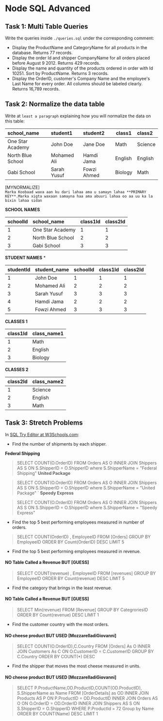 # Node SQL Advanced

## Task 1: Multi Table Queries

Write the queries inside `./queries.sql` under the corresponding comment:

- Display the ProductName and CategoryName for all products in the database. Returns 77 records.
- Display the order Id and shipper CompanyName for all orders placed before August 9 2012. Returns 429 records.
- Display the name and quantity of the products ordered in order with Id 10251. Sort by ProductName. Returns 3 records.
- Display the OrderID, customer's Company Name and the employee's Last Name for every order. All columns should be labeled clearly. Returns 16,789 records.

## Task 2: Normalize the data table

Write at `least a paragraph` explaining how you will normalize the data on this table:


| school_name        | student1    | student2    | class1    | class2      |
| :----------------- | :---------- | :---------- |---------- | :---------- |
| One Star Academy   | John Doe    | Jane Doe    | Math      | Science     |  
| North Blue School  | Mohamed Ali | Hamdi Jama  | English   | English     |
| Gabi School        | Sarah Yusuf | Fowzi Ahmed | Biology   | Math        |

[MYNORMALIZE] 
</br>
 `Marka Koobaad waxa aan ku dari lahaa ama u samayn lahaa **PRIMARY KEY**.Marka xigta waxaan samayna haa ama abuuri lahaa oo aa uu ka la bixin lahaa sidan`
 
**SCHOOL NAMES**

| schoolId | school_name       | class1Id | class2Id |
| :------- | :---------------- | :------- | :------- |
| 1        | One Star Academy  | 1        | 1        |
| 2        | North Blue School | 2        | 2        |
| 3        | Gabi School       | 3        | 3        |


**STUDENT NAMES** *

| studentId | student_name       |  schoolId | class1Id | class2Id |
| :-------  | :----------------  | :---------| :------  | :------- |
| 1         | John Doe           | 1         | 1        | 1        |
| 2         | Mohamed Ali        | 2         | 2        | 2        |
| 3         | Sarah Yusuf        | 3         | 3        | 3        |
| 4         |  Hamdi Jama        | 2         | 2        | 2        |
| 5         |  Fowzi Ahmed       | 3         | 3        | 3        |


**CLASSES 1**  

| class1Id  | class_name1   |   
| :------- | :------------- | 
| 1        | Math           |  
| 2        | English        |
| 3        | Biology        |


**CLASSES 2**  

| class2Id  | class_name2    |   
| :-------  | :------------- | 
| 1         | Science        |  
| 2         | English        |
| 3         | Math           |


## Task 3: Stretch Problems

In [SQL Try Editor at W3Schools.com](https://www.w3schools.com/Sql/tryit.asp?filename=trysql_select_top):

- Find the number of shipments by each shipper.

**Federal Shipping**

 > SELECT COUNT(O.OrderID)
 > FROM Orders AS O
 > INNER JOIN Shippers AS S
 > ON S.ShipperID = O.ShipperID
 > where S.ShipperName = "Federal Shipping"
**United Package**

 > SELECT COUNT(O.OrderID)
 > FROM Orders AS O
 > INNER JOIN Shippers AS S
 > ON S.ShipperID = O.ShipperID
 > where S.ShipperName = "United Package"
 `
**Speedy Express**

 > SELECT COUNT(O.OrderID)
 > FROM Orders AS O
 > INNER JOIN Shippers AS S
 > ON S.ShipperID = O.ShipperID
 > where S.ShipperName = "Speedy Express"

- Find the top 5 best performing employees measured in number of orders.

 > SELECT COUNT(OrderID) , EmployeeID
 > FROM [Orders]
 > GROUP BY EmployeeID
 > ORDER BY Count(OrderID) DESC
 > LIMIT 5

- Find the top 5 best performing employees measured in revenue.
#### NO Table Called a Revenue BUT [GUESS]

  > SELECT COUNT(revenue) , EmployeeID
  > FROM [revenues]
  > GROUP BY EmployeeID
  > ORDER BY Count(revenue) DESC
  > LIMIT 5
 
- Find the category that brings in the least revenue.
#### NO Table Called a Revenue BUT [GUESS]

  > SELECT Min(revenue)
  > FROM [Revenue]
  > GROUP BY CategroriesID
  > ORDER BY Count(revenue) DESC
  > LIMIT 1
  
- Find the customer country with the most orders.
#### NO cheese product BUT USED  [MozzarelladiGiovanni]
  > SELECT COUNT(O.OrderID),C.Country
  > FROM [Orders] As O
  > INNER JOIN Customers As C 
  > ON O.CustomerID = C.CustomerID
  > GROUP BY C.Country
  > ORDER BY COUNT(*) DESC
  
- Find the shipper that moves the most cheese measured in units.

#### NO cheese product BUT USED  [MozzarelladiGiovanni]

  > SELECT P.ProductName,OD.ProductID,COUNT(OD.ProductID), S.ShipperName as Name
  > FROM [OrderDetails] as OD
  > INNER JOIN Products AS P
  > ON P.ProductID = OD.ProductID
  > INNER JOIN Orders AS O
  > ON O.OrderID = OD.OrderID 
  > INNER JOIN Shippers AS S 
  > ON S.ShipperID = O.ShipperID
  > WHERE P.ProductId = 72
  > Group by Name
  > ORDER BY COUNT(Name) DESC
  > LIMIT 1

